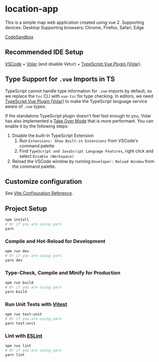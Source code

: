 # location-app

This is a simple map web application created using vue 2.
Supporting devices: Desktop
Supporting browsers: Chrome, Firefox, Safari, Edge

[CodeSandbox](https://codesandbox.io/p/github/nicoletangsy/location-app/main?layout=%257B%2522sidebarPanel%2522%253A%2522EXPLORER%2522%252C%2522rootPanelGroup%2522%253A%257B%2522direction%2522%253A%2522horizontal%2522%252C%2522type%2522%253A%2522PANEL_GROUP%2522%252C%2522id%2522%253A%2522ROOT_LAYOUT%2522%252C%2522panels%2522%253A%255B%257B%2522type%2522%253A%2522PANEL_GROUP%2522%252C%2522direction%2522%253A%2522vertical%2522%252C%2522id%2522%253A%2522EDITOR%2522%252C%2522panels%2522%253A%255B%257B%2522type%2522%253A%2522PANEL%2522%252C%2522panelType%2522%253A%2522TABS%2522%252C%2522id%2522%253A%2522clhy6ffj7000a3n6p3bdkfm2m%2522%257D%255D%252C%2522sizes%2522%253A%255B100%255D%257D%252C%257B%2522type%2522%253A%2522PANEL_GROUP%2522%252C%2522direction%2522%253A%2522vertical%2522%252C%2522id%2522%253A%2522DEVTOOLS%2522%252C%2522panels%2522%253A%255B%257B%2522type%2522%253A%2522PANEL%2522%252C%2522panelType%2522%253A%2522TABS%2522%252C%2522id%2522%253A%2522clhy6ffj7000c3n6prf6ctiuk%2522%257D%255D%252C%2522sizes%2522%253A%255B100%255D%257D%255D%252C%2522sizes%2522%253A%255B50%252C50%255D%257D%252C%2522tabbedPanels%2522%253A%257B%2522clhy6ffj7000a3n6p3bdkfm2m%2522%253A%257B%2522tabs%2522%253A%255B%257B%2522id%2522%253A%2522clhy6ffj600093n6pwohq2ykn%2522%252C%2522mode%2522%253A%2522permanent%2522%252C%2522type%2522%253A%2522FILE%2522%252C%2522filepath%2522%253A%2522%252FREADME.md%2522%257D%255D%252C%2522id%2522%253A%2522clhy6ffj7000a3n6p3bdkfm2m%2522%252C%2522activeTabId%2522%253A%2522clhy6ffj600093n6pwohq2ykn%2522%257D%252C%2522clhy6ffj7000c3n6prf6ctiuk%2522%253A%257B%2522id%2522%253A%2522clhy6ffj7000c3n6prf6ctiuk%2522%252C%2522tabs%2522%253A%255B%257B%2522type%2522%253A%2522TASK_LOG%2522%252C%2522taskId%2522%253A%2522dev%2522%252C%2522id%2522%253A%2522clhy6gae6007v3n6p7lskkth0%2522%252C%2522mode%2522%253A%2522permanent%2522%257D%252C%257B%2522type%2522%253A%2522TASK_PORT%2522%252C%2522taskId%2522%253A%2522dev%2522%252C%2522port%2522%253A5173%252C%2522id%2522%253A%2522clhy6gcxe00co3n6psr1urjvi%2522%252C%2522mode%2522%253A%2522permanent%2522%252C%2522path%2522%253A%2522%252F%2522%252C%2522actionBarPosition%2522%253A%2522docked%2522%257D%255D%252C%2522activeTabId%2522%253A%2522clhy6gcxe00co3n6psr1urjvi%2522%257D%257D%252C%2522showDevtools%2522%253Atrue%252C%2522showSidebar%2522%253Atrue%252C%2522sidebarPanelSize%2522%253A15%257D)

## Recommended IDE Setup

[VSCode](https://code.visualstudio.com/) + [Volar](https://marketplace.visualstudio.com/items?itemName=Vue.volar) (and disable Vetur) + [TypeScript Vue Plugin (Volar)](https://marketplace.visualstudio.com/items?itemName=Vue.vscode-typescript-vue-plugin).

## Type Support for `.vue` Imports in TS

TypeScript cannot handle type information for `.vue` imports by default, so we replace the `tsc` CLI with `vue-tsc` for type checking. In editors, we need [TypeScript Vue Plugin (Volar)](https://marketplace.visualstudio.com/items?itemName=Vue.vscode-typescript-vue-plugin) to make the TypeScript language service aware of `.vue` types.

If the standalone TypeScript plugin doesn't feel fast enough to you, Volar has also implemented a [Take Over Mode](https://github.com/johnsoncodehk/volar/discussions/471#discussioncomment-1361669) that is more performant. You can enable it by the following steps:

1. Disable the built-in TypeScript Extension
    1) Run `Extensions: Show Built-in Extensions` from VSCode's command palette
    2) Find `TypeScript and JavaScript Language Features`, right click and select `Disable (Workspace)`
2. Reload the VSCode window by running `Developer: Reload Window` from the command palette.

## Customize configuration

See [Vite Configuration Reference](https://vitejs.dev/config/).

## Project Setup

```sh
npm install
# Or if you are using yarn
yarn
```

### Compile and Hot-Reload for Development

```sh
npm run dev
# Or if you are using yarn
yarn dev
```

### Type-Check, Compile and Minify for Production

```sh
npm run build
# Or if you are using yarn
yarn build
```

### Run Unit Tests with [Vitest](https://vitest.dev/)

```sh
npm run test:unit
# Or if you are using yarn
yarn test:unit
```

### Lint with [ESLint](https://eslint.org/)

```sh
npm run lint
# Or if you are using yarn
yarn lint
```
